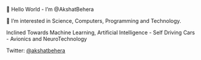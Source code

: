 👋 Hello World - I’m @AkshatBehera

👀 I’m interested in Science, Computers, Programming  and Technology.

Inclined Towards Machine Learning, Artificial Intelligence - Self Driving Cars - Avionics and NeuroTechnology

Twitter: [@akshatbehera](twitter.com/akshatbehera)

<!--- LinkedIn: [akshat-behera](linkedin.com/in/akshat-behera) --->


<!---
AkshatBehera/AkshatBehera is a ✨ special ✨ repository because its `README.md` (this file) appears on your GitHub profile.
You can click the Preview link to take a look at your changes.
--->
